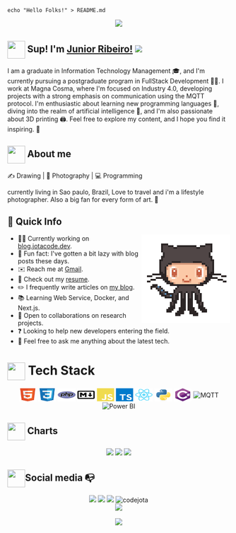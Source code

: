 ```shell
echo "Hello Folks!" > README.md
```

<p align="center">
  <img src="https://miro.medium.com/max/1400/1*aSBeNSEcBvl8wBVIpUlnCQ.gif"  />
</p>

## <img align="center" height="40" width="40" src="https://media4.giphy.com/media/v1.Y2lkPTc5MGI3NjExZmk1dXJteTRsYjJvbHc5dDVweXZ4em9peG91dTJ5NWRuNHcydHo4OCZlcD12MV9pbnRlcm5hbF9naWZfYnlfaWQmY3Q9cw/1ynCEtlgMPAeNAqdnu/giphy.gif">  Sup! </a> I'm [Junior Ribeiro!](https://blog.jotacode.dev/) <a href="#"><img src="https://images.emojiterra.com/google/noto-emoji/unicode-15/animated/1f4aa.gif" width="25"> </a>

I am a graduate in Information Technology Management 🎓, and I'm currently pursuing a postgraduate program in FullStack Development 🧑‍🔬. I work at Magna Cosma, where I'm focused on Industry 4.0, developing projects with a strong emphasis on communication using the MQTT protocol. I'm enthusiastic about learning new programming languages 🚀, diving into the realm of artificial intelligence 🤖, and I'm also passionate about 3D printing 🖨️. Feel free to explore my content, and I hope you find it inspiring. 🌟

## <img align="center" height="40" width="40" src="https://media4.giphy.com/media/v1.Y2lkPTc5MGI3NjExZmk1dXJteTRsYjJvbHc5dDVweXZ4em9peG91dTJ5NWRuNHcydHo4OCZlcD12MV9pbnRlcm5hbF9naWZfYnlfaWQmY3Q9cw/1ynCEtlgMPAeNAqdnu/giphy.gif"> About me

✍️ Drawing | 📸 Photography | 💻 Programming

 currently living in Sao paulo, Brazil, Love to travel and i'm a lifestyle photographer. Also a big fan for every form of art. 🐺

## 🚀 Quick Info

<img align="right" src="https://github.com/codejota/codejota/blob/main/img/octocat-anime.gif" />

- 👨‍💻 Currently working on [blog.jotacode.dev](https://blog.jotacode.dev).
- 🤣 Fun fact: I've gotten a bit lazy with blog posts these days.
- ✉️ Reach me at [Gmail](mailto:contato@jotacode.dev).
- 📜 Check out my [resume](https://drive.google.com/file/d/1mcvt2wXgBFWk_CylHFkaE36sp92yUHhl/view).
- ✏️ I frequently write articles on [my blog](https://blog.jotacode.dev/blog).
- 📚 Learning Web Service, Docker, and Next.js.
- 👥 Open to collaborations on research projects.
- ❓ Looking to help new developers entering the field.
- 💬 Feel free to ask me anything about the latest tech.

# <img align="center" height="40" width="40" src="https://media4.giphy.com/media/v1.Y2lkPTc5MGI3NjExZmk1dXJteTRsYjJvbHc5dDVweXZ4em9peG91dTJ5NWRuNHcydHo4OCZlcD12MV9pbnRlcm5hbF9naWZfYnlfaWQmY3Q9cw/1ynCEtlgMPAeNAqdnu/giphy.gif"> Tech Stack

<div style="display: inline_block" align="center">
    <img align="center" height="30" width="40" src="https://raw.githubusercontent.com/devicons/devicon/master/icons/html5/html5-original.svg" alt="HTML5">
    <img align="center" height="30" width="40" src="https://raw.githubusercontent.com/devicons/devicon/master/icons/css3/css3-original.svg" alt="CSS3">
    <img align="center" height="30" width="40" src="https://raw.githubusercontent.com/devicons/devicon/master/icons/php/php-original.svg" alt="PHP">
    <img align="center" height="30" width="40" src="https://raw.githubusercontent.com/devicons/devicon/master/icons/markdown/markdown-original.svg" alt="Markdown">
    <img align="center" height="30" width="40" src="https://raw.githubusercontent.com/devicons/devicon/master/icons/javascript/javascript-plain.svg" alt="JavaScript">
    <img align="center" height="30" width="40" src="https://raw.githubusercontent.com/devicons/devicon/master/icons/typescript/typescript-plain.svg" alt="TypeScript">
    <img align="center" height="30" width="40" src="https://raw.githubusercontent.com/devicons/devicon/master/icons/react/react-original.svg" alt="React">
    <img align="center" height="30" width="40" src="https://raw.githubusercontent.com/devicons/devicon/master/icons/python/python-original.svg" alt="Python">
    <img align="center" height="30" width="40" src="https://raw.githubusercontent.com/devicons/devicon/master/icons/csharp/csharp-original.svg" alt="C#">
    <img align="center" height="40" width="40" src="https://www.opc-router.de/wp-content/uploads/2022/07/MQTT_128px-1.png" alt="MQTT">
    <img align="center" height="40" width="40" src="https://cdn.iconscout.com/icon/free/png-256/free-power-bi-3244521-2701891.png?f=webp" alt="Power BI">
</div>


## <img align="center" height="40" width="40" src="https://media4.giphy.com/media/v1.Y2lkPTc5MGI3NjExZmk1dXJteTRsYjJvbHc5dDVweXZ4em9peG91dTJ5NWRuNHcydHo4OCZlcD12MV9pbnRlcm5hbF9naWZfYnlfaWQmY3Q9cw/1ynCEtlgMPAeNAqdnu/giphy.gif">   Charts

<div align="center">
   <img height="130em" src="https://github-readme-stats.vercel.app/api?username=codejota&theme=calm&hide_border=false&include_all_commits=true&count_private=true"/>
  <img height="130em" src="https://github-readme-streak-stats.herokuapp.com/?user=codejota&theme=calm&hide_border=false"/>
  <img height= "130em" src="https://github-readme-stats.vercel.app/api/top-langs/?username=codejota&theme=calm&hide_border=false&include_all_commits=true&count_private=true&layout=compact"/>

</div>

## <img align="center" height="40" width="40" src="https://media4.giphy.com/media/v1.Y2lkPTc5MGI3NjExZmk1dXJteTRsYjJvbHc5dDVweXZ4em9peG91dTJ5NWRuNHcydHo4OCZlcD12MV9pbnRlcm5hbF9naWZfYnlfaWQmY3Q9cw/1ynCEtlgMPAeNAqdnu/giphy.gif">Social media :mailbox_with_no_mail:

<p align="center">
    <a href="https://www.linkedin.com/in/juniorjota/"><img src="https://img.shields.io/badge/linkedin-%230177B5?style=flat&logo=linkedin&logoColor=white"/></a>
    <a href = "mailto:contato@codejota.com"><img src="https://img.shields.io/badge/Mail-%23FF0000?style=flat&logo=GMail&logoColor=white"/></a>
    <a href="https://wakatime.com/@codejota"><img src="https://wakatime.com/badge/user/9b69e382-a961-4fe1-a77d-136b1f73ae6f.svg"/></a>
  <img src="https://komarev.com/ghpvc/?username=codejota" alt="codejota" /></br>
 <a href="https://buymeacoffee.com/codejotadev"><img src="https://img.shields.io/badge/Buy%20Me%20a%20Coffee-ffdd00?style=for-the-badge&logo=buy-me-a-coffee&logoColor=black"/></a>

  </p>
<p align="center">
  <img src="https://capsule-render.vercel.app/api?type=waving&color=gradient&height=80&section=footer"/>
</p>
